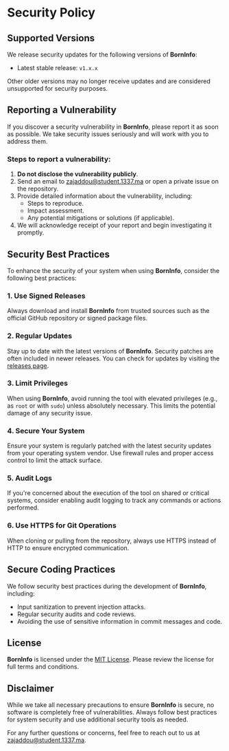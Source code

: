 # Security Policy

## Supported Versions

We release security updates for the following versions of **BornInfo**:

- Latest stable release: `v1.x.x`

Other older versions may no longer receive updates and are considered unsupported for security purposes.

## Reporting a Vulnerability

If you discover a security vulnerability in **BornInfo**, please report it as soon as possible. We take security issues seriously and will work with you to address them.

### Steps to report a vulnerability:

1. **Do not disclose the vulnerability publicly**.
2. Send an email to [zajaddou@student.1337.ma](mailto:zajaddou@student.1337.ma) or open a private issue on the repository.
3. Provide detailed information about the vulnerability, including:
   - Steps to reproduce.
   - Impact assessment.
   - Any potential mitigations or solutions (if applicable).
4. We will acknowledge receipt of your report and begin investigating it promptly.

## Security Best Practices

To enhance the security of your system when using **BornInfo**, consider the following best practices:

### 1. **Use Signed Releases**
   Always download and install **BornInfo** from trusted sources such as the official GitHub repository or signed package files.

### 2. **Regular Updates**
   Stay up to date with the latest versions of **BornInfo**. Security patches are often included in newer releases. You can check for updates by visiting the [releases page](https://github.com/zajaddou/borninfo/releases).

### 3. **Limit Privileges**
   When using **BornInfo**, avoid running the tool with elevated privileges (e.g., as `root` or with `sudo`) unless absolutely necessary. This limits the potential damage of any security issue.

### 4. **Secure Your System**
   Ensure your system is regularly patched with the latest security updates from your operating system vendor. Use firewall rules and proper access control to limit the attack surface.

### 5. **Audit Logs**
   If you're concerned about the execution of the tool on shared or critical systems, consider enabling audit logging to track any commands or actions performed.

### 6. **Use HTTPS for Git Operations**
   When cloning or pulling from the repository, always use HTTPS instead of HTTP to ensure encrypted communication.

## Secure Coding Practices

We follow security best practices during the development of **BornInfo**, including:

- Input sanitization to prevent injection attacks.
- Regular security audits and code reviews.
- Avoiding the use of sensitive information in commit messages and code.

## License

**BornInfo** is licensed under the [MIT License](LICENSE). Please review the license for full terms and conditions.

## Disclaimer

While we take all necessary precautions to ensure **BornInfo** is secure, no software is completely free of vulnerabilities. Always follow best practices for system security and use additional security tools as needed.

For any further questions or concerns, feel free to reach out to us at [zajaddou@student.1337.ma](mailto:zajaddou@student.1337.ma).
